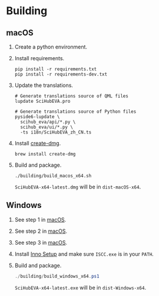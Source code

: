 # Building

## macOS

1. Create a python environment.
2. Install requirements.

   ```shell
   pip install -r requirements.txt
   pip install -r requirements-dev.txt
   ```

3. Update the translations.

   ```shell
   # Generate translations source of QML files
   lupdate SciHubEVA.pro

   # Generate translations source of Python files
   pyside6-lupdate \
     scihub_eva/api/*.py \
     scihub_eva/ui/*.py \
     -ts i18n/SciHubEVA_zh_CN.ts
   ```

4. Install [create-dmg](https://github.com/create-dmg/create-dmg).

   ```shell
   brew install create-dmg
   ```

5. Build and package.

   ```shell
   ./building/build_macos_x64.sh
   ```

   `SciHubEVA-x64-latest.dmg` will be in `dist-macOS-x64`.

## Windows

1. See step 1 in [macOS](#macOS).
2. See step 2 in [macOS](#macOS).
3. See step 3 in [macOS](#macOS).
4. Install [Inno Setup](https://jrsoftware.org/isinfo.php) and make sure `ISCC.exe` is in your `PATH`.
5. Build and package.

   ```powershell
   ./building/build_windows_x64.ps1
   ```

   `SciHubEVA-x64-latest.exe` will be in `dist-Windows-x64`.
